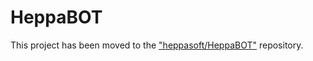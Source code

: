 # HeppaBOT
 This project has been moved to the <a href="https://github.com/heppasoft/HeppaBOT">"heppasoft/HeppaBOT"</a> repository.
